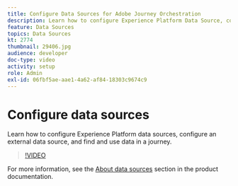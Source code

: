 ```yaml
---
title: Configure Data Sources for Adobe Journey Orchestration
description: Learn how to configure Experience Platform Data Source, configure an external data source, and find and use data in a journey.
feature: Data Sources
topics: Data Sources
kt: 2774
thumbnail: 29406.jpg
audience: developer
doc-type: video
activity: setup
role: Admin
exl-id: 06fbf5ae-aae1-4a62-af84-18303c9674c9
---
```

# Configure data sources

Learn how to configure Experience Platform data sources, configure an external data source, and find and use data in a journey.

>[!VIDEO](https://video.tv.adobe.com/v/29406?quality=12)

For more information, see the [About data sources](https://experienceleague.adobe.com/docs/journeys/using/data-source-journeys/about-data-sources.html?lang=en) section in the product documentation.
